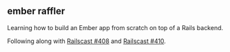 ## ember raffler

Learning how to build an Ember app from scratch on top of a Rails backend.

Following along with [Railscast #408](http://railscasts.com/episodes/408-ember-part-1) and [Railscast #410](http://railscasts.com/episodes/410-ember-part-2).
